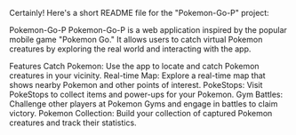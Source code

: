 
Certainly! Here's a short README file for the "Pokemon-Go-P" project:

Pokemon-Go-P
Pokemon-Go-P is a web application inspired by the popular mobile game "Pokemon Go." It allows users to catch virtual Pokemon creatures by exploring the real world and interacting with the app.

Features
Catch Pokemon: Use the app to locate and catch Pokemon creatures in your vicinity.
Real-time Map: Explore a real-time map that shows nearby Pokemon and other points of interest.
PokeStops: Visit PokeStops to collect items and power-ups for your Pokemon.
Gym Battles: Challenge other players at Pokemon Gyms and engage in battles to claim victory.
Pokemon Collection: Build your collection of captured Pokemon creatures and track their statistics.
